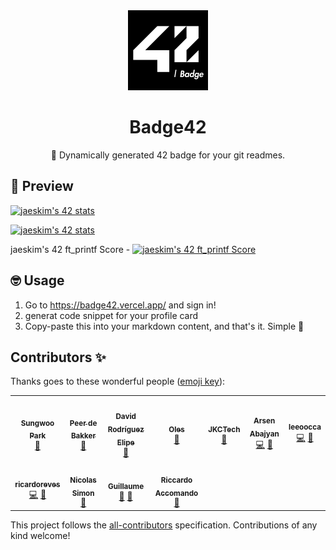 <div align="center">
  <img src="/public/badge42_logo.svg" height="128px" alt="badge42 logo" >
  <h1>Badge42</h1>
  <p>🚀 Dynamically generated 42 badge for your git readmes.</p>
</div>

## 👀 Preview

[![jaeskim's 42 stats](https://badge42.vercel.app/api/v2/cl0yx1v0j0158ns5shlllmdvb/stats?cursusId=21&coalitionId=85)](https://github.com/JaeSeoKim/badge42)

[![jaeskim's 42 stats](https://badge42.vercel.app/api/v2/cl0yx1v0j0158ns5shlllmdvb/stats?cursusId=9&coalitionId=piscine)](https://github.com/JaeSeoKim/badge42)

jaeskim's 42 ft_printf Score - [![jaeskim's 42 ft_printf Score](https://badge42.vercel.app/api/v2/cl0yx1v0j0158ns5shlllmdvb/project/2004625)](https://github.com/JaeSeoKim/badge42)

## 🤓 Usage

1. Go to <https://badge42.vercel.app/> and sign in!
2. generat code snippet for your profile card
3. Copy-paste this into your markdown content, and that's it. Simple 🥳

## Contributors ✨

Thanks goes to these wonderful people ([emoji key](https://allcontributors.org/docs/en/emoji-key)):

<!-- ALL-CONTRIBUTORS-LIST:START - Do not remove or modify this section -->
<!-- prettier-ignore-start -->
<!-- markdownlint-disable -->
<table>
  <tr>
    <td align="center"><a href="http://sungwoo.dev"><img src="https://avatars.githubusercontent.com/u/33975709?v=4?s=100" width="100px;" alt=""/><br /><sub><b>Sungwoo Park</b></sub></a><br /><a href="https://github.com/JaeSeoKim/badge42/issues?q=author%3Acos18" title="Bug reports">🐛</a></td>
    <td align="center"><a href="https://github.com/pde-bakk"><img src="https://avatars.githubusercontent.com/u/36886300?v=4?s=100" width="100px;" alt=""/><br /><sub><b>Peer de Bakker</b></sub></a><br /><a href="https://github.com/JaeSeoKim/badge42/issues?q=author%3Apde-bakk" title="Bug reports">🐛</a></td>
    <td align="center"><a href="https://www.linkedin.com/in/drelipe/"><img src="https://avatars.githubusercontent.com/u/9976038?v=4?s=100" width="100px;" alt=""/><br /><sub><b>David Rodríguez Elipe</b></sub></a><br /><a href="#ideas-d-r-e" title="Ideas, Planning, & Feedback">🤔</a></td>
    <td align="center"><a href="http://olesgedz.github.io"><img src="https://avatars.githubusercontent.com/u/8808075?v=4?s=100" width="100px;" alt=""/><br /><sub><b>Oles</b></sub></a><br /><a href="https://github.com/JaeSeoKim/badge42/issues?q=author%3Aolesgedz" title="Bug reports">🐛</a></td>
    <td align="center"><a href="https://jkctech.nl"><img src="https://avatars.githubusercontent.com/u/2072890?v=4?s=100" width="100px;" alt=""/><br /><sub><b>JKCTech</b></sub></a><br /><a href="https://github.com/JaeSeoKim/badge42/issues?q=author%3Ajkctech" title="Bug reports">🐛</a></td>
    <td align="center"><a href="https://github.com/aabajyan"><img src="https://avatars.githubusercontent.com/u/62068860?v=4?s=100" width="100px;" alt=""/><br /><sub><b>Arsen Abajyan</b></sub></a><br /><a href="https://github.com/JaeSeoKim/badge42/commits?author=aabajyan" title="Code">💻</a> <a href="https://github.com/JaeSeoKim/badge42/issues?q=author%3Aaabajyan" title="Bug reports">🐛</a></td>
    <td align="center"><a href="https://github.com/leeoocca"><img src="https://avatars.githubusercontent.com/u/36135198?v=4?s=100" width="100px;" alt=""/><br /><sub><b>leeoocca</b></sub></a><br /><a href="https://github.com/JaeSeoKim/badge42/commits?author=leeoocca" title="Code">💻</a> <a href="https://github.com/JaeSeoKim/badge42/issues?q=author%3Aleeoocca" title="Bug reports">🐛</a></td>
  </tr>
  <tr>
    <td align="center"><a href="https://github.com/ricardoreves"><img src="https://avatars.githubusercontent.com/u/89393929?v=4?s=100" width="100px;" alt=""/><br /><sub><b>ricardoreves</b></sub></a><br /><a href="https://github.com/JaeSeoKim/badge42/commits?author=ricardoreves" title="Code">💻</a> <a href="https://github.com/JaeSeoKim/badge42/issues?q=author%3Aricardoreves" title="Bug reports">🐛</a></td>
    <td align="center"><a href="https://github.com/Nimon77"><img src="https://avatars.githubusercontent.com/u/11821952?v=4?s=100" width="100px;" alt=""/><br /><sub><b>Nicolas Simon</b></sub></a><br /><a href="https://github.com/JaeSeoKim/badge42/issues?q=author%3ANimon77" title="Bug reports">🐛</a></td>
    <td align="center"><a href="https://github.com/GlaceCoding"><img src="https://avatars.githubusercontent.com/u/92152391?v=4?s=100" width="100px;" alt=""/><br /><sub><b>Guillaume</b></sub></a><br /><a href="https://github.com/JaeSeoKim/badge42/pulls?q=is%3Apr+reviewed-by%3AGlaceCoding" title="Reviewed Pull Requests">👀</a> <a href="#ideas-GlaceCoding" title="Ideas, Planning, & Feedback">🤔</a></td>
    <td align="center"><a href="https://github.com/raccoman"><img src="https://avatars.githubusercontent.com/u/48388138?v=4?s=100" width="100px;" alt=""/><br /><sub><b>Riccardo Accomando</b></sub></a><br /><a href="https://github.com/JaeSeoKim/badge42/pulls?q=is%3Apr+reviewed-by%3Araccoman" title="Reviewed Pull Requests">👀</a></td>
  </tr>
</table>

<!-- markdownlint-restore -->
<!-- prettier-ignore-end -->

<!-- ALL-CONTRIBUTORS-LIST:END -->

This project follows the [all-contributors](https://github.com/all-contributors/all-contributors) specification. Contributions of any kind welcome!
